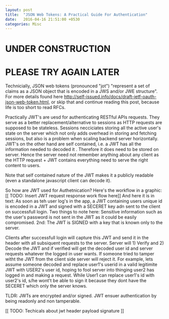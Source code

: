 ```yaml
---
layout: post
title:  "JSON Web Tokens: A Practical Guide For Authentication"
date:   2016-04-16 21:51:00 +0530
categories: Misc
---
```


UNDER CONSTRUCTION
==================

PLEASE TRY AGAIN LATER
======================

Technicially, JSON web tokens (pronounced "jot") "represent a set of claims as a JSON object that is encoded in a JWS and/or JWE structure". For more details found here http://self-issued.info/docs/draft-ietf-oauth-json-web-token.html, or skip that and continue reading this post, because life is too short to read RFCs.

Practically JWT's are uesd for authenticating  RESTful APIs requests. They serve as a better replacement/alternative to sessions as HTTP requests are supposed to be stateless. Sessions necciciates storing all the active user's state on the server which not only adds overhead in storing and fetching sessions, but also is a problem when scaling backend server horizontally.
JWT's on the other hand are self contained, i.e. a JWT has all the information needed to decoded it . Therefore it does need to be stored on server. Hence the server need not remember anything about any client as the HTTP request + JWT contains everything need to serve the right content to users.

Note that self contained nature of the JWT makes it a publicly readable (even a standalone javascript client can decode it).

So how are JWT used for Authetnication?
Here's the workflow in a graphic:
[[ TODO: Insert JWT request response work flow here]]
And here it is in text:
As soon as teh user log's in the app, a JWT containing users unique id is encoded in a JWT and signed with a SECERET key adn sent to the client on successfull login. 
Two things to note here: Sensitive information such as the user's password is not sent in the JWT as it could be easily compromised.
2nd: The JWT is SIGNED with a key that is known only to the server.

Clients after successfull login will capture this JWT and send it in the header with all subsiquent requests to the server. Server will 1) Verify and 2) Decode the JWT and if verified will get the decoded user id and server requests whatever the  logged in user wants. 
If someone tried to tamper witht the JWT from the client side server will reject it. 
For example, lets assume someone decoded and replace user1's userid in a valid legitimite JWT with USER2's user id, hoping to fool server into thinging user2 has logged in and making a request.
While User1 can replace user1's id with user2's id, s/he wont't be able to sign it because they dont have the SECERET which only the server knows.


TLDR: JWTs are encrypted and/or signed. JWT ensuer authentication by being readonly and non tamperable. 

[[ TODO: Techicals about jwt header payload signature ]]


<script type="text/javascript" src="http://cdn.mathjax.org/mathjax/latest/MathJax.js?config=TeX-AMS-MML_HTMLorMML"></script>

